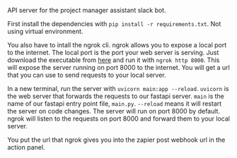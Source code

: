 API server for the project manager assistant slack bot.

First install the dependencies with `pip install -r requirements.txt`. Not using virtual environment.

You also have to intall the ngrok cli. ngrok allows you to expose a local port to the internet. The local port is the port your web server is serving. Just download the executable from [here](https://ngrok.com/download) and run it with `ngrok http 8000`. This will expose the server running on port 8000 to the internet. You will get a url that you can use to send requests to your local server.

In a new terminal, run the server with `uvicorn main:app --reload`. `uvicorn` is the web server that forwards the requests to our fastapi server. `main` is the name of our fastapi entry point file, `main.py`. `--reload` means it will restart the server on code changes. The server will run on port 8000 by default. ngrok will listen to the requests on port 8000 and forward them to your local server.

You put the url that ngrok gives you into the zapier post webhook url in the action panel.